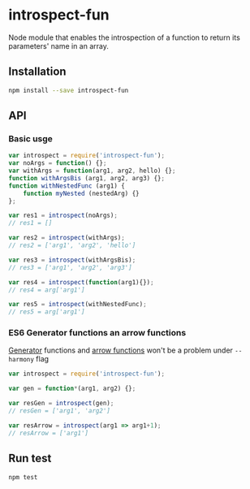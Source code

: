 # introspect-fun

Node module that enables the introspection of a function to return its parameters' name in an array.

## Installation

```sh
npm install --save introspect-fun
```

## API
### Basic usge
```javascript
var introspect = require('introspect-fun');
var noArgs = function() {};
var withArgs = function(arg1, arg2, hello) {};
function withArgsBis (arg1, arg2, arg3) {};
function withNestedFunc (arg1) {
    function myNested (nestedArg) {}
};

var res1 = introspect(noArgs);
// res1 = []

var res2 = introspect(withArgs);
// res2 = ['arg1', 'arg2', 'hello']

var res3 = introspect(withArgsBis);
// res3 = ['arg1', 'arg2', 'arg3']

var res4 = introspect(function(arg1){});
// res4 = arg['arg1']

var res5 = introspect(withNestedFunc);
// res5 = arg['arg1']
```
### ES6 Generator functions an arrow functions
[Generator](https://developer.mozilla.org/en-US/docs/Web/JavaScript/Reference/Statements/function*) functions and [arrow functions](https://developer.mozilla.org/en-US/docs/Web/JavaScript/Reference/Functions/Arrow_functions) won't be a problem under ```--harmony``` flag
```javascript
var introspect = require('introspect-fun');

var gen = function*(arg1, arg2) {};

var resGen = introspect(gen);
// resGen = ['arg1', 'arg2']

var resArrow = introspect(arg1 => arg1+1);
// resArrow = ['arg1']
```

## Run test
```sh
npm test
```
